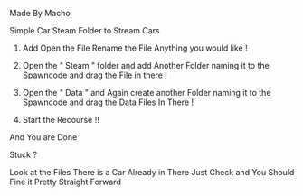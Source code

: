 Made By Macho 


Simple Car Steam Folder to Stream Cars 


1) Add Open the File Rename the File Anything you would like !

2) Open the " Steam " folder and add Another Folder naming it to the Spawncode and drag the File in there !

3) Open the " Data " and Again create another Folder naming it to the Spawncode and drag the Data Files In There ! 

4) Start the Recourse !! 

And You are Done 



Stuck ?

Look at the Files There is a Car Already in There Just Check and You Should Fine it Pretty Straight Forward
